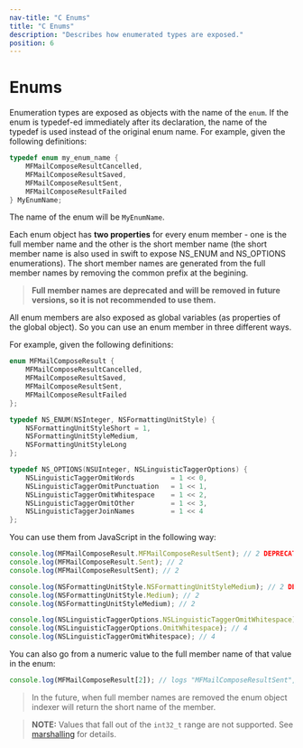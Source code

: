 ```yaml
---
nav-title: "C Enums"
title: "C Enums"
description: "Describes how enumerated types are exposed."
position: 6
---
```


# Enums

Enumeration types are exposed as objects with the name of the `enum`. If the enum is typedef-ed immediately after its declaration, the name of the typedef is used instead of the original enum name. For example, given the following definitions:

```objective-c
typedef enum my_enum_name {
    MFMailComposeResultCancelled,
    MFMailComposeResultSaved,
    MFMailComposeResultSent,
    MFMailComposeResultFailed
} MyEnumName;
```
The name of the enum will be `MyEnumName`.

Each enum object has **two properties** for every enum member - one is the full member name and the other is the short member name (the short member name is also used in swift to expose NS_ENUM and NS_OPTIONS enumerations). The short member names are generated from the full member names by removing the common prefix at the begining. 
> **Full member names are deprecated and will be removed in future versions, so it is not recommended to use them.**

All enum members are also exposed as global variables (as properties of the global object). So you can use an enum member in three different ways.

For example, given the following definitions:
```objective-c
enum MFMailComposeResult {
    MFMailComposeResultCancelled,
    MFMailComposeResultSaved,
    MFMailComposeResultSent,
    MFMailComposeResultFailed
};

typedef NS_ENUM(NSInteger, NSFormattingUnitStyle) {
    NSFormattingUnitStyleShort = 1,
    NSFormattingUnitStyleMedium,
    NSFormattingUnitStyleLong
};

typedef NS_OPTIONS(NSUInteger, NSLinguisticTaggerOptions) {
    NSLinguisticTaggerOmitWords         = 1 << 0,
    NSLinguisticTaggerOmitPunctuation   = 1 << 1,
    NSLinguisticTaggerOmitWhitespace    = 1 << 2,
    NSLinguisticTaggerOmitOther         = 1 << 3,
    NSLinguisticTaggerJoinNames         = 1 << 4
};
```
You can use them from JavaScript in the following way:
```javascript
console.log(MFMailComposeResult.MFMailComposeResultSent); // 2 DEPRECATED
console.log(MFMailComposeResult.Sent); // 2
console.log(MFMailComposeResultSent); // 2

console.log(NSFormattingUnitStyle.NSFormattingUnitStyleMedium); // 2 DEPRECATED
console.log(NSFormattingUnitStyle.Medium); // 2
console.log(NSFormattingUnitStyleMedium); // 2

console.log(NSLinguisticTaggerOptions.NSLinguisticTaggerOmitWhitespace); // 4 DEPRECATED
console.log(NSLinguisticTaggerOptions.OmitWhitespace); // 4
console.log(NSLinguisticTaggerOmitWhitespace); // 4
```

You can also go from a numeric value to the full member name of that value in the enum:
```javascript
console.log(MFMailComposeResult[2]); // logs "MFMailComposeResultSent", but in the future the code will log "Sent" (the short name of the member)
```

> In the future, when full member names are removed the enum object indexer will return the short name of the member.

> **NOTE:** Values that fall out of the `int32_t` range are not supported. See [marshalling](../Marshalling.md) for details.
